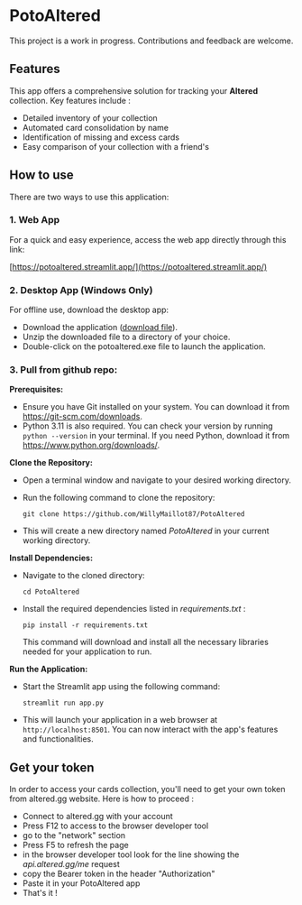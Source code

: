 # PotoAltered
This project is a work in progress. Contributions and feedback are welcome.

## **Features**
This app offers a comprehensive solution for tracking your **Altered** collection. Key features include :

- Detailed inventory of your collection
- Automated card consolidation by name
- Identification of missing and excess cards
- Easy comparison of your collection with a friend's

## **How to use**
There are two ways to use this application:

### 1. Web App

For a quick and easy experience, access the web app directly through this link:

[https://potoaltered.streamlit.app/](https://potoaltered.streamlit.app/)

### 2. Desktop App (Windows Only)

For offline use, download the desktop app:

- Download the application ([download file](https://drive.google.com/drive/folders/1Xughs42UaLViGV5dEk2X3UrRpGelHhxO?usp=sharing)).
- Unzip the downloaded file to a directory of your choice.
- Double-click on the potoaltered.exe file to launch the application.

### 3. Pull from github repo:

**Prerequisites:**
   - Ensure you have Git installed on your system. You can download it from https://git-scm.com/downloads.
   - Python 3.11 is also required. You can check your version by running `python --version` in your terminal. If you need Python, download it from https://www.python.org/downloads/.

**Clone the Repository:**
   - Open a terminal window and navigate to your desired working directory.
   - Run the following command to clone the repository:

     `git clone https://github.com/WillyMaillot87/PotoAltered`

   - This will create a new directory named *PotoAltered* in your current working directory.

**Install Dependencies:**
   - Navigate to the cloned directory:

     `cd PotoAltered`

   - Install the required dependencies listed in *requirements.txt* :

     `pip install -r requirements.txt`

     This command will download and install all the necessary libraries needed for your application to run.

**Run the Application:**
   - Start the Streamlit app using the following command:

     `streamlit run app.py`

   - This will launch your application in a web browser at `http://localhost:8501`. You can now interact with the app's features and functionalities.

## **Get your token**

In order to access your cards collection, you'll need to get your own token from altered.gg website. Here is how to proceed : 
- Connect to altered.gg with your account
- Press F12 to access to the browser developer tool
- go to the "network" section
- Press F5 to refresh the page
- in the browser developer tool look for the line showing the *api.altered.gg/me* request
- copy the Bearer token in the header "Authorization"
- Paste it in your PotoAltered app
- That's it !


